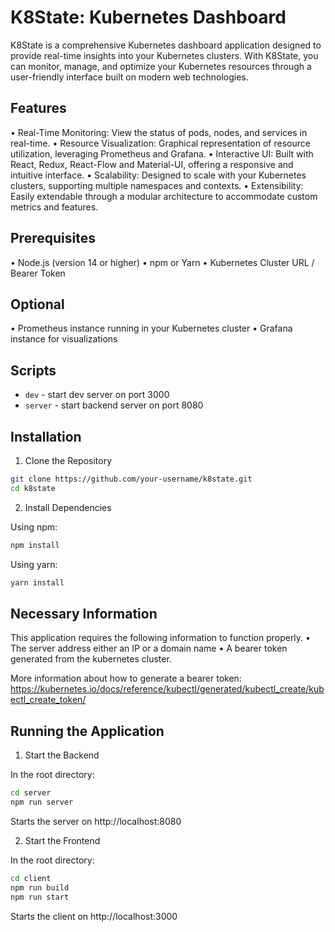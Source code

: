 # K8State: Kubernetes Dashboard

K8State is a comprehensive Kubernetes dashboard application designed to provide real-time insights into your Kubernetes clusters. With K8State, you can monitor, manage, and optimize your Kubernetes resources through a user-friendly interface built on modern web technologies.

## Features

•	Real-Time Monitoring: View the status of pods, nodes, and services in real-time.
•	Resource Visualization: Graphical representation of resource utilization, leveraging Prometheus and Grafana.
•	Interactive UI: Built with React, Redux, React-Flow and Material-UI, offering a responsive and intuitive interface.
•	Scalability: Designed to scale with your Kubernetes clusters, supporting multiple namespaces and contexts.
•	Extensibility: Easily extendable through a modular architecture to accommodate custom metrics and features.

## Prerequisites

•	Node.js (version 14 or higher)
•	npm or Yarn
•	Kubernetes Cluster URL / Bearer Token

## Optional

•	Prometheus instance running in your Kubernetes cluster
•	Grafana instance for visualizations

## Scripts

- `dev` - start dev server on port 3000
- `server` - start backend server on port 8080

## Installation

1. Clone the Repository
```sh
git clone https://github.com/your-username/k8state.git
cd k8state
```

2. Install Dependencies

Using npm:
```sh
npm install
```

Using yarn:

```sh
yarn install
```

## Necessary Information

This application requires the following information to function properly.
• The server address either an IP or a domain name
• A bearer token generated from the kubernetes cluster.

More information about how to generate a bearer token:
https://kubernetes.io/docs/reference/kubectl/generated/kubectl_create/kubectl_create_token/

## Running the Application

1. Start the Backend

In the root directory:

```sh
cd server
npm run server
```
Starts the server on http://localhost:8080


2. Start the Frontend

In the root directory:

```sh
cd client
npm run build
npm run start
```
Starts the client on http://localhost:3000
